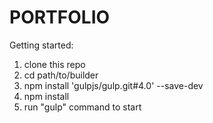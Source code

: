 # PORTFOLIO

Getting started:

1. clone this repo
2. cd path/to/builder
3. npm install 'gulpjs/gulp.git#4.0' --save-dev
4. npm install
5. run "gulp" command to start
